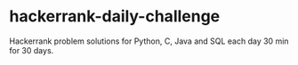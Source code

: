# hackerrank-daily-challenge

Hackerrank problem solutions for Python, C, Java and SQL each day 30 min for 30 days.
